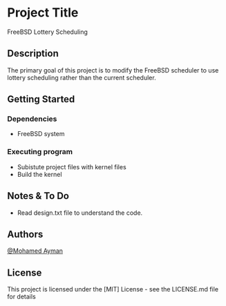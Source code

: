 # Project Title
FreeBSD Lottery Scheduling

## Description
The primary goal of this project is to modify the FreeBSD scheduler to use lottery scheduling rather than the current scheduler.

## Getting Started

### Dependencies
* FreeBSD system

### Executing program

  * Subistute project files with kernel files
  * Build the kernel

## Notes & To Do
* Read design.txt file to understand the code.


## Authors

[@Mohamed Ayman](https://www.linkedin.com/in/mohayman3600/)


## License

This project is licensed under the [MIT] License - see the LICENSE.md file for details
